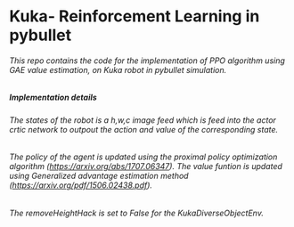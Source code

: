 # Kuka- Reinforcement Learning in pybullet
###### This repo contains the code for the implementation of PPO algorithm using GAE value estimation, on Kuka robot in pybullet simulation.
##### Implementation details
###### The states of the robot is a h,w,c image feed which is feed into the actor crtic network to outpout the action and value of the corresponding state. 
###### The policy of the agent is updated using the proximal policy optimization algorithm (https://arxiv.org/abs/1707.06347). The value funtion is updated using Generalized advantage estimation method (https://arxiv.org/pdf/1506.02438.pdf).
###### The removeHeightHack is set to False for the KukaDiverseObjectEnv.

